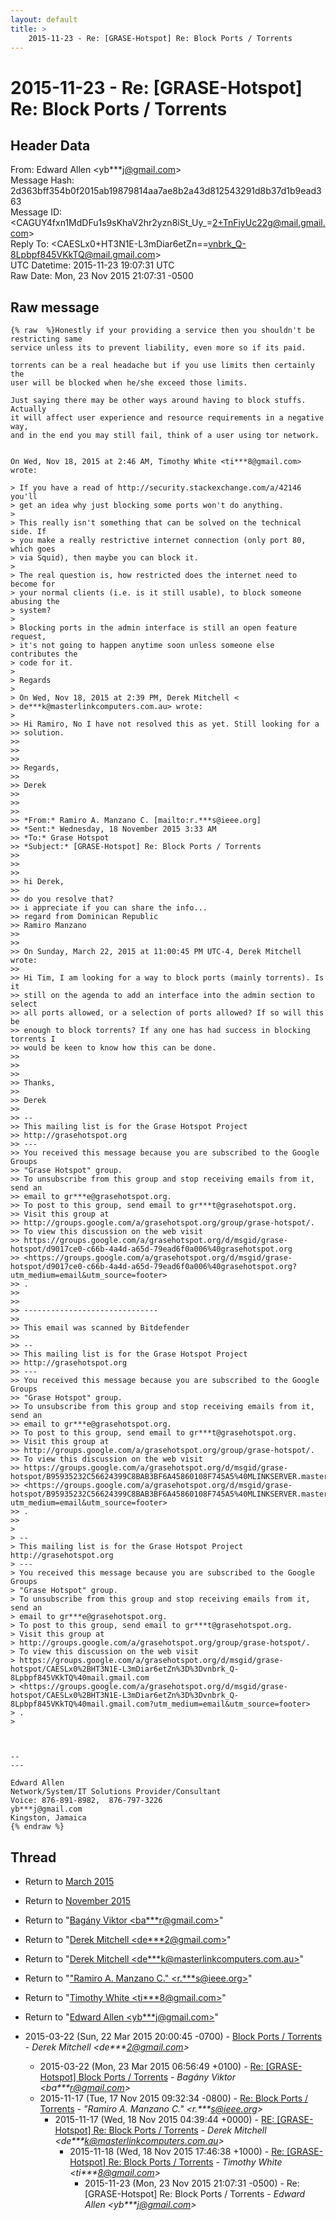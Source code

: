 ```yaml
---
layout: default
title: >
    2015-11-23 - Re: [GRASE-Hotspot] Re: Block Ports / Torrents
---
```


# 2015-11-23 - Re: [GRASE-Hotspot] Re: Block Ports / Torrents

## Header Data

From: Edward Allen \<yb***j@gmail.com\><br>
Message Hash: 2d363bff354b0f2015ab19879814aa7ae8b2a43d812543291d8b37d1b9ead363<br>
Message ID: \<CAGUY4fxn1MdDFu1s9sKhaV2hr2yzn8iSt_Uy_=2+TnFiyUc22g@mail.gmail.com\><br>
Reply To: \<CAESLx0+HT3N1E-L3mDiar6etZn==vnbrk_Q-8Lpbpf845VKkTQ@mail.gmail.com\><br>
UTC Datetime: 2015-11-23 19:07:31 UTC<br>
Raw Date: Mon, 23 Nov 2015 21:07:31 -0500<br>

## Raw message

```
{% raw  %}Honestly if your providing a service then you shouldn't be restricting same
service unless its to prevent liability, even more so if its paid.

torrents can be a real headache but if you use limits then certainly the
user will be blocked when he/she exceed those limits.

Just saying there may be other ways around having to block stuffs. Actually
it will affect user experience and resource requirements in a negative way,
and in the end you may still fail, think of a user using tor network.


On Wed, Nov 18, 2015 at 2:46 AM, Timothy White <ti***8@gmail.com> wrote:

> If you have a read of http://security.stackexchange.com/a/42146 you'll
> get an idea why just blocking some ports won't do anything.
>
> This really isn't something that can be solved on the technical side. If
> you make a really restrictive internet connection (only port 80, which goes
> via Squid), then maybe you can block it.
>
> The real question is, how restricted does the internet need to become for
> your normal clients (i.e. is it still usable), to block someone abusing the
> system?
>
> Blocking ports in the admin interface is still an open feature request,
> it's not going to happen anytime soon unless someone else contributes the
> code for it.
>
> Regards
>
> On Wed, Nov 18, 2015 at 2:39 PM, Derek Mitchell <
> de***k@masterlinkcomputers.com.au> wrote:
>
>> Hi Ramiro, No I have not resolved this as yet. Still looking for a
>> solution.
>>
>>
>>
>> Regards,
>>
>> Derek
>>
>>
>>
>> *From:* Ramiro A. Manzano C. [mailto:r.***s@ieee.org]
>> *Sent:* Wednesday, 18 November 2015 3:33 AM
>> *To:* Grase Hotspot
>> *Subject:* [GRASE-Hotspot] Re: Block Ports / Torrents
>>
>>
>>
>> hi Derek,
>>
>> do you resolve that?
>> i appreciate if you can share the info...
>> regard from Dominican Republic
>> Ramiro Manzano
>>
>>
>> On Sunday, March 22, 2015 at 11:00:45 PM UTC-4, Derek Mitchell wrote:
>>
>> Hi Tim, I am looking for a way to block ports (mainly torrents). Is it
>> still on the agenda to add an interface into the admin section to select
>> all ports allowed, or a selection of ports allowed? If so will this be
>> enough to block torrents? If any one has had success in blocking torrents I
>> would be keen to know how this can be done.
>>
>>
>>
>> Thanks,
>>
>> Derek
>>
>> --
>> This mailing list is for the Grase Hotspot Project
>> http://grasehotspot.org
>> ---
>> You received this message because you are subscribed to the Google Groups
>> "Grase Hotspot" group.
>> To unsubscribe from this group and stop receiving emails from it, send an
>> email to gr***e@grasehotspot.org.
>> To post to this group, send email to gr***t@grasehotspot.org.
>> Visit this group at
>> http://groups.google.com/a/grasehotspot.org/group/grase-hotspot/.
>> To view this discussion on the web visit
>> https://groups.google.com/a/grasehotspot.org/d/msgid/grase-hotspot/d9017ce0-c66b-4a4d-a65d-79ead6f0a006%40grasehotspot.org
>> <https://groups.google.com/a/grasehotspot.org/d/msgid/grase-hotspot/d9017ce0-c66b-4a4d-a65d-79ead6f0a006%40grasehotspot.org?utm_medium=email&utm_source=footer>
>> .
>>
>>
>> ------------------------------
>>
>> This email was scanned by Bitdefender
>>
>> --
>> This mailing list is for the Grase Hotspot Project
>> http://grasehotspot.org
>> ---
>> You received this message because you are subscribed to the Google Groups
>> "Grase Hotspot" group.
>> To unsubscribe from this group and stop receiving emails from it, send an
>> email to gr***e@grasehotspot.org.
>> To post to this group, send email to gr***t@grasehotspot.org.
>> Visit this group at
>> http://groups.google.com/a/grasehotspot.org/group/grase-hotspot/.
>> To view this discussion on the web visit
>> https://groups.google.com/a/grasehotspot.org/d/msgid/grase-hotspot/B95935232C56624399C8BAB3BF6A45860108F745A5%40MLINKSERVER.masterlink.local
>> <https://groups.google.com/a/grasehotspot.org/d/msgid/grase-hotspot/B95935232C56624399C8BAB3BF6A45860108F745A5%40MLINKSERVER.masterlink.local?utm_medium=email&utm_source=footer>
>> .
>>
>
> --
> This mailing list is for the Grase Hotspot Project http://grasehotspot.org
> ---
> You received this message because you are subscribed to the Google Groups
> "Grase Hotspot" group.
> To unsubscribe from this group and stop receiving emails from it, send an
> email to gr***e@grasehotspot.org.
> To post to this group, send email to gr***t@grasehotspot.org.
> Visit this group at
> http://groups.google.com/a/grasehotspot.org/group/grase-hotspot/.
> To view this discussion on the web visit
> https://groups.google.com/a/grasehotspot.org/d/msgid/grase-hotspot/CAESLx0%2BHT3N1E-L3mDiar6etZn%3D%3Dvnbrk_Q-8Lpbpf845VKkTQ%40mail.gmail.com
> <https://groups.google.com/a/grasehotspot.org/d/msgid/grase-hotspot/CAESLx0%2BHT3N1E-L3mDiar6etZn%3D%3Dvnbrk_Q-8Lpbpf845VKkTQ%40mail.gmail.com?utm_medium=email&utm_source=footer>
> .
>



-- 
---

Edward Allen
Network/System/IT Solutions Provider/Consultant
Voice: 876-891-8982,  876-797-3226
yb***j@gmail.com
Kingston, Jamaica
{% endraw %}
```

## Thread

+ Return to [March 2015](/archive/2015/03)
+ Return to [November 2015](/archive/2015/11)

+ Return to "[Bagány Viktor <ba***r<span>@</span>gmail.com>](/authors/ba___r_at_gmail_com)"
+ Return to "[Derek Mitchell <de***2<span>@</span>gmail.com>](/authors/de___2_at_gmail_com)"
+ Return to "[Derek Mitchell <de***k<span>@</span>masterlinkcomputers.com.au>](/authors/de___k_at_masterlinkcomputers_com_au)"
+ Return to "["Ramiro A. Manzano C." <r.***s<span>@</span>ieee.org>](/authors/r____s_at_ieee_org)"
+ Return to "[Timothy White <ti***8<span>@</span>gmail.com>](/authors/ti___8_at_gmail_com)"
+ Return to "[Edward Allen <yb***j<span>@</span>gmail.com>](/authors/yb___j_at_gmail_com)"

+ 2015-03-22 (Sun, 22 Mar 2015 20:00:45 -0700) - [Block Ports / Torrents](/archive/2015/03/b109cc580d48be04010058e531e0dd826187c2d8a59051e07954812b70e7aec7) - _Derek Mitchell \<de***2@gmail.com\>_
  + 2015-03-22 (Mon, 23 Mar 2015 06:56:49 +0100) - [Re: [GRASE-Hotspot] Block Ports / Torrents](/archive/2015/03/8b603ae3105a158d03ada5c2133fdd3807cc39db650791ef2da2eb9bd6d97f2f) - _Bagány Viktor \<ba***r@gmail.com\>_
  + 2015-11-17 (Tue, 17 Nov 2015 09:32:34 -0800) - [Re: Block Ports / Torrents](/archive/2015/11/2e07c076c67787b2683c0f4c65e493cd4065411b87e4172c9dce6640a0681d4c) - _"Ramiro A. Manzano C." \<r.***s@ieee.org\>_
    + 2015-11-17 (Wed, 18 Nov 2015 04:39:44 +0000) - [RE: [GRASE-Hotspot] Re: Block Ports / Torrents](/archive/2015/11/cf5447b6dde15ae96ccc53648bc5e89b1a6af374d82659857155af324b22bb9b) - _Derek Mitchell \<de***k@masterlinkcomputers.com.au\>_
      + 2015-11-18 (Wed, 18 Nov 2015 17:46:38 +1000) - [Re: [GRASE-Hotspot] Re: Block Ports / Torrents](/archive/2015/11/c2d7e2b60e3753e1501d80a8b1ae63f1bf290e07d81610d1aed2dbfb9b6f60a4) - _Timothy White \<ti***8@gmail.com\>_
        + 2015-11-23 (Mon, 23 Nov 2015 21:07:31 -0500) - Re: [GRASE-Hotspot] Re: Block Ports / Torrents - _Edward Allen \<yb***j@gmail.com\>_

